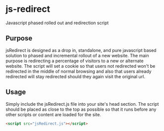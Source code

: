 # js-redirect
Javascript phased rolled out and redirection script

## Purpose
jsRedirect is designed as a drop in, standalone, and pure javascript based solution to phased and incremental rollout of a new website. The main purpose is redirecting a percentage of visitors to a new or alternate website. The script will set a cookie so that users not redirected won't be redirected in the middle of normal browsing and also that users already redirected will stay redirected should they again visit the original url.

## Usage
Simply include the jsRedirect.js file into your site's head section. The script should be placed as close to the top as possible so that it runs before any other scripts or content are loaded for the site.
```html
<script src="jsRedirect.js"></script>
```
